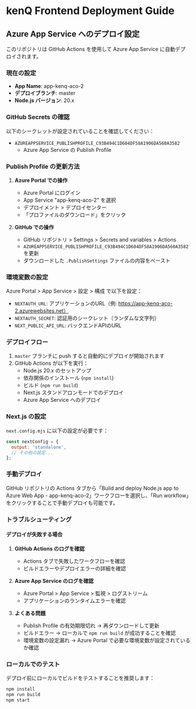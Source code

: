 # kenQ Frontend Deployment Guide

## Azure App Service へのデプロイ設定

このリポジトリは GitHub Actions を使用して Azure App Service に自動デプロイされます。

### 現在の設定

- **App Name**: app-kenq-aco-2
- **デプロイブランチ**: master
- **Node.js バージョン**: 20.x

### GitHub Secrets の確認

以下のシークレットが設定されていることを確認してください：

- `AZUREAPPSERVICE_PUBLISHPROFILE_C93B494C1D604DF58A1906DA560A3582`
  - Azure App Service の Publish Profile

### Publish Profile の更新方法

1. **Azure Portal での操作**
   - Azure Portal にログイン
   - App Service "app-kenq-aco-2" を選択
   - デプロイメント > デプロイセンター
   - 「プロファイルのダウンロード」をクリック

2. **GitHub での操作**
   - GitHub リポジトリ > Settings > Secrets and variables > Actions
   - `AZUREAPPSERVICE_PUBLISHPROFILE_C93B494C1D604DF58A1906DA560A3582` を更新
   - ダウンロードした `.PublishSettings` ファイルの内容をペースト

### 環境変数の設定

Azure Portal > App Service > 設定 > 構成 で以下を設定：

- `NEXTAUTH_URL`: アプリケーションのURL（例: https://app-kenq-aco-2.azurewebsites.net）
- `NEXTAUTH_SECRET`: 認証用のシークレット（ランダムな文字列）
- `NEXT_PUBLIC_API_URL`: バックエンドAPIのURL

### デプロイフロー

1. `master` ブランチに push すると自動的にデプロイが開始されます
2. GitHub Actions が以下を実行：
   - Node.js 20.x のセットアップ
   - 依存関係のインストール (`npm install`)
   - ビルド (`npm run build`)
   - Next.js スタンドアロンモードでのデプロイ
   - Azure App Service へのデプロイ

### Next.js の設定

`next.config.mjs` に以下の設定が必要です：

```javascript
const nextConfig = {
  output: 'standalone',
  // その他の設定...
};
```

### 手動デプロイ

GitHub リポジトリの Actions タブから「Build and deploy Node.js app to Azure Web App - app-kenq-aco-2」ワークフローを選択し、「Run workflow」をクリックすることで手動デプロイも可能です。

### トラブルシューティング

#### デプロイが失敗する場合

1. **GitHub Actions のログを確認**
   - Actions タブで失敗したワークフローを確認
   - ビルドエラーやデプロイエラーの詳細を確認

2. **Azure App Service のログを確認**
   - Azure Portal > App Service > 監視 > ログストリーム
   - アプリケーションのランタイムエラーを確認

3. **よくある問題**
   - Publish Profile の有効期限切れ → 再ダウンロードして更新
   - ビルドエラー → ローカルで `npm run build` が成功することを確認
   - 環境変数の設定漏れ → Azure Portal で必要な環境変数が設定されているか確認

### ローカルでのテスト

デプロイ前にローカルでビルドをテストすることを推奨します：

```bash
npm install
npm run build
npm start
```
